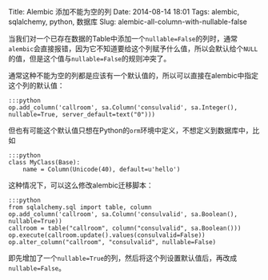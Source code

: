 Title: Alembic 添加不能为空的列
Date: 2014-08-14 18:01
Tags: alembic, sqlalchemy, python, 数据库
Slug: alembic-all-column-with-nullable-false

当我们对一个已存在数据的Table中添加一个`nullable=False`的列时，通常`alembic`会直接报错，因为它不知道要给这个列赋予什么值，所以会默认给个`NULL`的值，但是这个值与`nullable=False`的规则冲突了。

通常这种不能为空的列都是应该有一个默认值的，所以可以直接在alembic中指定这个列的默认值：

    :::python
    op.add_column('callroom', sa.Column('consulvalid', sa.Integer(), nullable=True, server_default=text("0")))

但也有可能这个默认值只想在Python的`orm`环境中定义，不想定义到数据库中，比如

    :::python
    class MyClass(Base):
        name = Column(Unicode(40), default=u'hello')

这种情况下，可以这么修改alembic迁移脚本：

    :::python
    from sqlalchemy.sql import table, column
    op.add_column('callroom', sa.Column('consulvalid', sa.Boolean(), nullable=True))
    callroom = table("callroom", column("consulvalid", sa.Boolean()))
    op.execute(callroom.update().values(consulvalid=False))
    op.alter_column("callroom", "consulvalid", nullable=False)

即先增加了一个`nullable=True`的列，然后将这个列设置默认值后，再改成`nullable=False`。
